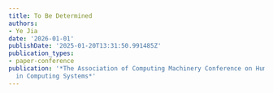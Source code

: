 ```yaml
---
title: To Be Determined
authors:
- Ye Jia
date: '2026-01-01'
publishDate: '2025-01-20T13:31:50.991485Z'
publication_types:
- paper-conference
publication: '*The Association of Computing Machinery Conference on Human Factors
  in Computing Systems*'
---
```

